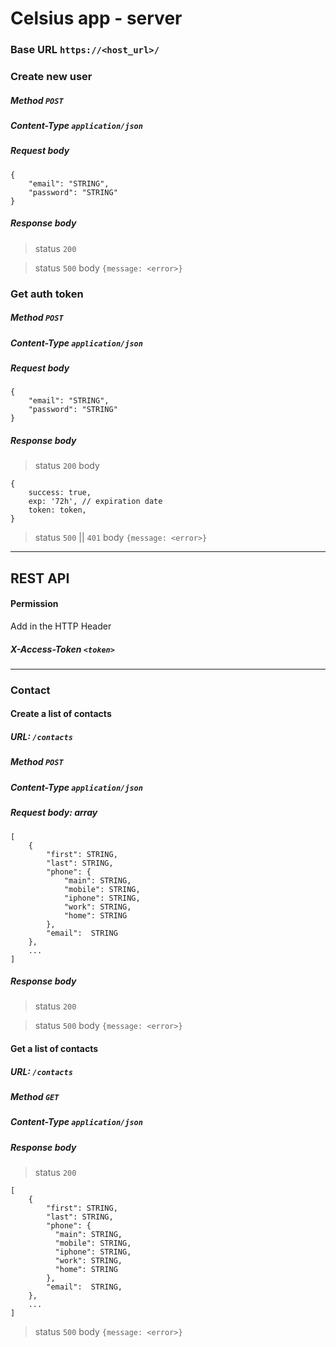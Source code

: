 # Celsius app - server


### Base URL `https://<host_url>/`


### Create new user
##### Method `POST`
##### Content-Type `application/json`
##### Request body
```
{
    "email": "STRING",
    "password": "STRING"
}
```
##### Response body
> status `200`

> status `500` body `{message: <error>}`


### Get auth token
##### Method `POST`
##### Content-Type `application/json`
##### Request body
```
{
    "email": "STRING",
    "password": "STRING"
}
```
##### Response body
> status `200` body
```
{
    success: true,
    exp: '72h', // expiration date
    token: token,
}
```

> status `500` || `401` body `{message: <error>}`

-----------

## REST API

#### Permission
Add in the HTTP Header
##### X-Access-Token `<token>`

-----------

### Contact

#### Create a list of contacts
##### URL: `/contacts`
##### Method `POST`
##### Content-Type `application/json`

##### Request body: array
```
[
    {
        "first": STRING,
        "last": STRING,
        "phone": {
            "main": STRING,
            "mobile": STRING,
            "iphone": STRING,
            "work": STRING,
            "home": STRING
        },
        "email":  STRING
    },
    ...
]
```
##### Response body
> status `200`

> status `500` body `{message: <error>}`


#### Get a list of contacts
##### URL: `/contacts`
##### Method `GET`
##### Content-Type `application/json`
##### Response body
> status `200`
```
[   
    {
        "first": STRING,
        "last": STRING,
        "phone": {
          "main": STRING,
          "mobile": STRING,
          "iphone": STRING,
          "work": STRING,
          "home": STRING
        },
        "email":  STRING,
    },
    ...
]
```
> status `500` body `{message: <error>}`
